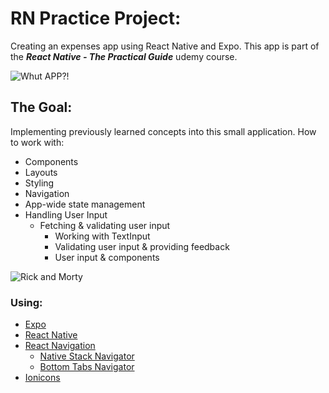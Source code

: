 # RN Practice Project:

Creating an expenses app using React Native and Expo. This app is part of the ***React Native - The Practical Guide*** udemy course. 

![Whut APP?!](https://media.giphy.com/media/x5fS53rvUEeKLCZyMA/giphy.gif)

## The Goal:
Implementing previously learned concepts into this small application.
How to work with:
- Components
- Layouts
- Styling
- Navigation
- App-wide state management
- Handling User Input
  - Fetching & validating user input
    - Working with TextInput
    - Validating user input & providing feedback
    - User input & components

![Rick and Morty](https://media.giphy.com/media/L3bj6t3opdeNddYCyl/giphy.gif)

### Using:
- [Expo](https://docs.expo.dev/)
- [React Native](https://reactnative.dev/)
- [React Navigation](https://reactnavigation.org/)
    - [Native Stack Navigator](https://reactnavigation.org/docs/native-stack-navigator)
    - [Bottom Tabs Navigator](https://reactnavigation.org/docs/bottom-tab-navigator)
- [Ionicons](https://docs.expo.dev/guides/icons/)